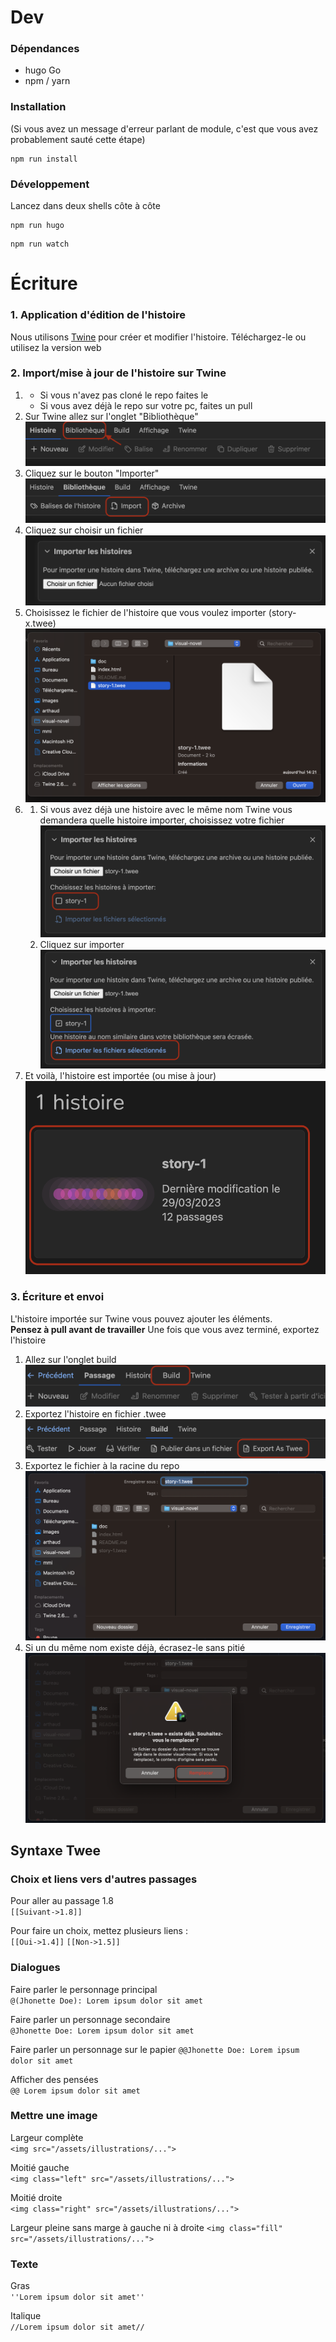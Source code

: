# Dev
### Dépendances
- hugo Go
- npm / yarn
### Installation
(Si vous avez un message d'erreur parlant de module, c'est que vous avez probablement sauté cette étape) 
```shell
npm run install
```

### Développement
Lancez dans deux shells côte à côte
```shell
npm run hugo
```
```shell
npm run watch
```

# Écriture
### 1. Application d'édition de l'histoire 
Nous utilisons [Twine](https://twinery.org/) pour créer et modifier l'histoire.
Téléchargez-le ou utilisez la version web

### 2. Import/mise à jour de l'histoire sur Twine
1.
   - Si vous n'avez pas cloné le repo faites le
   - Si vous avez déjà le repo sur votre pc, faites un pull
2. Sur Twine allez sur l'onglet "Bibliothèque" <img src="./doc/1-library.png">
3. Cliquez sur le bouton "Importer" <img src="./doc/2-import.png">
4. Cliquez sur choisir un fichier <img src="./doc/3-import-choose-file.png">
5. Choisissez le fichier de l'histoire que vous voulez importer (story-x.twee)<img src="./doc/4-choose-story-1.png">
6. 
   1. Si vous avez déjà une histoire avec le même nom Twine vous demandera quelle histoire importer, choisissez votre fichier <img src="./doc/5-check-story-1.png">
   2. Cliquez sur importer <img src="./doc/6-click-import.png">
7. Et voilà, l'histoire est importée (ou mise à jour) <img src="./doc/7-file-imported.png">

### 3. Écriture et envoi
L'histoire importée sur Twine vous pouvez ajouter les éléments.  
**Pensez à pull avant de travailler**
Une fois que vous avez terminé, exportez l'histoire 
1. Allez sur l'onglet build<img src="./doc/1-build.png">
2. Exportez l'histoire en fichier .twee <img src="./doc/2-export-as-twee.png">
3. Exportez le fichier à la racine du repo <img src="./doc/3-export-file.png">
4. Si un du même nom existe déjà, écrasez-le sans pitié <img src="./doc/4-overwrite-file.png">

## Syntaxe Twee
### Choix et liens vers d'autres passages
Pour aller au passage 1.8  
`[[Suivant->1.8]]`  

Pour faire un choix, mettez plusieurs liens :  
`[[Oui->1.4]]`
`[[Non->1.5]]`

### Dialogues
Faire parler le personnage principal  
`@(Jhonette Doe): Lorem ipsum dolor sit amet` 

Faire parler un personnage secondaire  
`@Jhonette Doe: Lorem ipsum dolor sit amet`  

Faire parler un personnage sur le papier
`@@Jhonette Doe: Lorem ipsum dolor sit amet`

Afficher des pensées  
`@@ Lorem ipsum dolor sit amet`  

### Mettre une image
Largeur complète  
`<img src="/assets/illustrations/...">`  

Moitié gauche  
`<img class="left" src="/assets/illustrations/...">`  

Moitié droite  
`<img class="right" src="/assets/illustrations/...">`

Largeur pleine sans marge à gauche ni à droite 
`<img class="fill" src="/assets/illustrations/...">`

### Texte
Gras  
`''Lorem ipsum dolor sit amet''`

Italique  
`//Lorem ipsum dolor sit amet//`